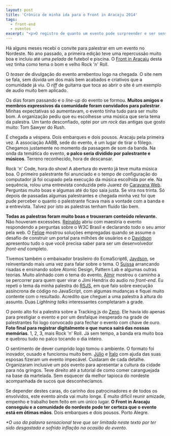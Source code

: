 ```yaml
---
layout: post
title: 'Crônica de minha ida para o Front in Aracaju 2014'
tags:
  - front-end
  - eventos
excerpt: "<p>O registro de quanto um evento pode surpreender e ser sensacional.</p>"
---
```


Há alguns meses recebi o convite para palestrar em um evento no Nordeste. No ano passado, a primeira edição teve uma repercussão muito boa e incluiu até uma *pelada* de futebol e piscina. O [Front in Aracaju](http://www.frontinaracaju.com.br) desta vez tinha como tema o bom e velho Rock 'n' Roll.

O *teaser* de divulgação do evento arrebentou logo na chegada. O site  nem se fala, sem dúvida um dos mais bem acabados e criativos que a comunidade já viu. O *riff* de guitarra que toca ao abrir o site é um exemplo de audio muito bem aplicado.

Os dias foram passando e o *line-up* do evento se formou. **Muitos amigos e membros expressivos da comunidade foram convidados para palestrar**. Minhas expectativas só aumentavam, o evento tinha tudo para ser muito bom. A organização pediu que eu escolhesse uma música que seria tema da palestra. Um tanto desconfiado, optei por um *rock* das antigas que gosto muito: Tom Sawyer do Rush.

É chegada a véspera. Dois embarques e dois pousos. Aracaju pela primeira vez. A associação AABB, sede do evento, é um lugar de tirar o fôlego. Chegamos justamente no momento da passagem de som da banda. Na onda da temática do evento, **o palco seria dividido por palestrante e músicos**. Terreno reconhecido, hora de descansar.

Rock 'n' Code, hora do show! A abertura do evento já teve muita música boa. O primeiro palestrante foi anunciado e o tempo de configuração do computador já foi ocupado pela execução da música escolhida por ele. Na sequência, rolou uma entrevista conduzida pelo Juarez do [Caravana Web](https://twitter.com/caravanaweb). Perguntas muito boas e algumas até do tipo saia justa. Se vira nos trinta. Só depois de passadas algumas palestrantes e chegada minha vez foi que pude perceber o quanto o palestrante ficava mais a vontade com a banda e a entrevista. Talvez por isto as palestras tenham fluído tão bem.

**Todas as palestras foram muito boas e trouxeram conteúdo relevante.** Não houveram excessões. [Reinaldo](https://twitter.com/reinaldoferraz) abriu com maestria o evento respondendo a perguntas sobre o W3C Brasil e declarando todo o seu amor pela web. O [Felipe](https://twitter.com/felipenmoura) mostrou soluções empregadas quando se assume o desafio de construir um portal para milhões de usuários e o [Davidson](https://twitter.com/davidsonFellipe) apresentou tudo o que você precisa saber para ser um desenvolvedor *front-end* completo.

Tivemos também o embaixador brasileiro do EcmaScript6, [Jaydson](https://twitter.com/jaydson), se reinventando mais uma vez para falar sobre o tema. O [Suissa](https://twitter.com/osuissa) arrancando risadas e ensinando sobre Atomic Design, Pattern Lab e algumas outras teorias. Muito alinhado com o tema do evento, [Almir](https://twitter.com/almirfilho) mostrou o caminho a se percorrer para quem quer virar o Jimi Hendrix do audio no *front-end*. Eu repeti o tema da minha palestra do [RSJS](http://rsjs.org/2014), em que falo sobre execução assíncrona de código no JavaScript, com algumas mudanças e fiquei muito contente com o resultado. Acredito que cheguei a uma palestra à altura do assunto. Duas *Lightning talks* interessantes completaram a grade.

O ponto alto foi a palestra sobre a Tracking.js do [Zeno](https://twitter.com/zenorocha). Ele havia ido apenas para prestigiar o evento e por um desfalque inesperado na grade de palestrantes foi logo convocado para fechar o evento com chave de ouro. **Foto final para registrar digitalmente o que nunca sairá das nossas memórias**. 1, 2, 3, mais Rock 'n' Roll. Já sem tempo, a banda era muito boa e quebrou tudo no palco tocando o dia inteiro.

O sentimento de dever cumprido logo tomou o ambiente. O formato foi inovador, ousado e funcionou muito bem. [Júlio](https://twitter.com/cezinhajc) e [Ítalo](https://twitter.com/italowaxman) com ajuda das suas esposas fizeram um evento impecável. Cuidaram de cada detalhe. Organizaram inclusive um pós evento para apresentar a cultura da cidade para nós gringos. Teve direito até a tutorial de como comer caranguejada na base da martelada. Sem esquecer da melhor tapioca do nordeste acompanhada de sucos que desconhecíamos.

Se depender destes caras, do carinho dos patrocinadores e de todos os envolvidos, este evento ainda vai muito longe. É muito difícil reunir amizade, empenho e trabalho bem feito em um único lugar. **O Front in Aracaju conseguiu e a comunidade do nordeste pode ter certeza que o evento está em ótimas mãos**. Dois embarques e dois pousos. Porto Alegre.

<i>*O uso da palavra sensacional teve que ser limitada neste texto por ter sido desgastada e sofrido inflação na ocasião do evento.</i>
